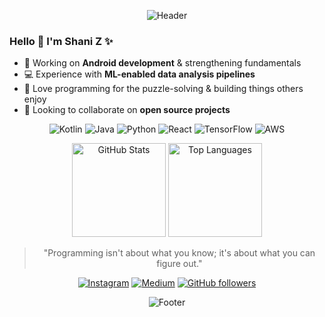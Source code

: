 <div align="center"> 
  
  ![Header](https://capsule-render.vercel.app/api?type=waving&color=gradient&customColorList=17&section=header&height=60)
  
</div>

### Hello 👋  I'm Shani Z ✨
- 🔭 Working on **Android development** & strengthening fundamentals
- 💻 Experience with **ML-enabled data analysis pipelines**
- 🧩 Love programming for the puzzle-solving & building things others enjoy
- 🤝 Looking to collaborate on **open source projects**

<div align="center">

  ![Kotlin](https://img.shields.io/badge/kotlin-%237F52FF.svg?style=flat-square&logo=kotlin&logoColor=white)
  ![Java](https://img.shields.io/badge/java-%23ED8B00.svg?style=flat-square&logo=openjdk&logoColor=white)
  ![Python](https://img.shields.io/badge/python-3670A0?style=flat-square&logo=python&logoColor=ffdd54)
  ![React](https://img.shields.io/badge/react-%2320232a.svg?style=flat-square&logo=react&logoColor=%2361DAFB)
  ![TensorFlow](https://img.shields.io/badge/TensorFlow-%23FF6F00.svg?style=flat-square&logo=TensorFlow&logoColor=white)
  ![AWS](https://img.shields.io/badge/AWS-%23FF9900.svg?style=flat-square&logo=amazon-aws&logoColor=white)
  
</div>

<div align="center">
  <img src="https://github-readme-stats.vercel.app/api?username=shanizu&theme=merko&hide_border=true&include_all_commits=true&count_private=true" alt="GitHub Stats" height="150em" />
  <img src="https://github-readme-stats.vercel.app/api/top-langs/?username=shanizu&theme=merko&hide_border=true&include_all_commits=true&count_private=true&layout=compact" alt="Top Languages" height="150em" />
</div>

<div align="center">
  
  > "Programming isn't about what you know; it's about what you can figure out."
  
  [![Instagram](https://img.shields.io/badge/-Instagram-E4405F?style=flat-square&logo=instagram&logoColor=white)](https://instagram.com/shanizuniga)
  [![Medium](https://img.shields.io/badge/-Medium-12100E?style=flat-square&logo=medium&logoColor=white)](https://medium.com/@shani.zuniga)
  [![GitHub followers](https://img.shields.io/github/followers/shanizu?style=social)](https://github.com/shanizu)
  
  
  ![Footer](https://capsule-render.vercel.app/api?type=waving&color=gradient&customColorList=17&section=footer&height=60)
  
</div>
